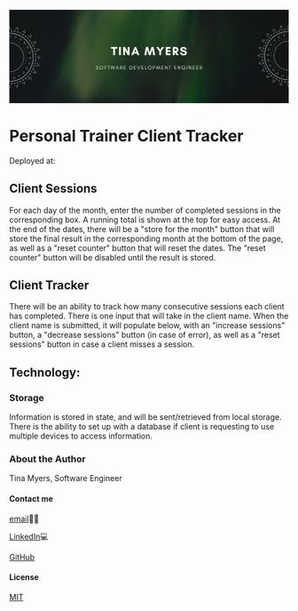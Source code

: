 ![image](./src/assets/coverPhoto.PNG)

# Personal Trainer Client Tracker

Deployed at: 

## Client Sessions

For each day of the month, enter the number of completed sessions in the corresponding box. A running total is shown at the top for easy access. At the end of the dates, there will be a "store for the month" button that will store the final result in the corresponding month at the bottom of the page, as well as a "reset counter" button that will reset the dates. The "reset counter" button will be disabled until the result is stored.

## Client Tracker

There will be an ability to track how many consecutive sessions each client has completed. There is one input that will take in the client name. When the client name is submitted, it will populate below, with an "increase sessions" button, a "decrease sessions" button (in case of error), as well as a "reset sessions" button in case a client misses a session.

## Technology:

### Storage

Information is stored in state, and will be sent/retrieved from local storage. There is the ability to set up with a database if client is requesting to use multiple devices to access information.

### About the Author

Tina Myers, Software Engineer

#### Contact me

[email](mailto:myers.tina515@gmail.com)👩‍💻

[LinkedIn](https://www.linkedin.com/in/tinalmyers/)💻

[GitHub](https://github.com/myerstina515)

#### License

[MIT](https://choosealicense.com/licenses/mit/)